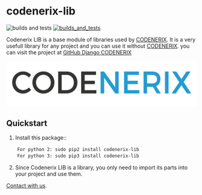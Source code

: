 # codenerix-lib

![builds and tests](https://github.com/codenerix/codenerix-lib/actions/workflows/build_and_test.yaml/badge.svg?branch=master)
[![builds_and_tests](https://codecov.io/gh/codenerix/codenerix-lib/branch/master/graph/badge.svg)](https://codecov.io/gh/codenerix/codenerix-lib)



Codenerix LIB is a base module of libraries used by [CODENERIX](https://www.codenerix.com/). It is a very usefull library for any project and you can use it without [CODENERIX](https://www.codenerix.com). you can visit the project at [GitHub Django CODENERIX](https://github.com/codenerix/django-codenerix)

![CODENERIX](https://github.com/codenerix/django-codenerix/raw/master/codenerix/static/codenerix/img/codenerix.png)


## Quickstart

1. Install this package::

```bash
    For python 2: sudo pip2 install codenerix-lib
    For python 3: sudo pip3 install codenerix-lib
```

2. Since Codenerix LIB is a library, you only need to import its parts into your project and use them.

[Contact with us](https://codenerix.com/contact/).
